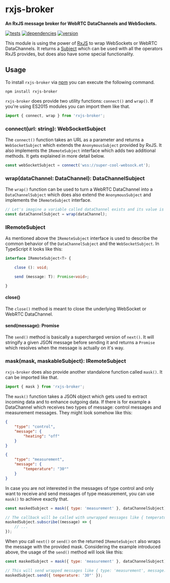 # rxjs-broker

**An RxJS message broker for WebRTC DataChannels and WebSockets.**

[![tests](https://img.shields.io/travis/chrisguttandin/rxjs-broker/master.svg?style=flat-square)](https://travis-ci.org/chrisguttandin/rxjs-broker)
[![dependencies](https://img.shields.io/david/chrisguttandin/rxjs-broker.svg?style=flat-square)](https://www.npmjs.com/package/rxjs-broker)
[![version](https://img.shields.io/npm/v/rxjs-broker.svg?style=flat-square)](https://www.npmjs.com/package/rxjs-broker)

This module is using the power of [RxJS](https://rxjs-dev.firebaseapp.com) to wrap WebSockets or WebRTC DataChannels. It returns a [Subject](https://rxjs-dev.firebaseapp.com/api/index/class/Subject) which can be used with all the operators RxJS provides, but does also have some special functionality.

## Usage

To install `rxjs-broker` via [npm](https://www.npmjs.com/package/rxjs-broker) you can execute the following command.

```shell
npm install rxjs-broker
```

`rxjs-broker` does provide two utility functions: `connect()` and `wrap()`. If you're using ES2015 modules you can import them like that.

```js
import { connect, wrap } from 'rxjs-broker';
```

### connect(url: string): WebSocketSubject

The `connect()` function takes an URL as a parameter and returns a `WebSocketSubject` which extends the `AnonymousSubject` provided by RxJS. It also implements the `IRemoteSubject` interface which adds two additional methods. It gets explained in more detail below.

```js
const webSocketSubject = connect('wss://super-cool-websock.et');
```

### wrap(dataChannel: DataChannel): DataChannelSubject

The `wrap()` function can be used to turn a WebRTC DataChannel into a `DataChannelSubject` which does also extend the `AnonymousSubject` and implements the `IRemoteSubject` interface.

```js
// Let's imagine a variable called dataChannel exists and its value is a WebRTC DataChannel.
const dataChannelSubject = wrap(dataChannel);
```

### IRemoteSubject

As mentioned above the `IRemoteSubject` interface is used to describe the common behavior of the `DataChannelSubject` and the `WebSocketSubject`. In TypeScript it looks like this:

```typescript
interface IRemoteSubject<T> {

    close (): void;

    send (message: T): Promise<void>;

}
```

#### close()

The `close()` method is meant to close the underlying WebSocket or WebRTC DataChannel.

#### send(message): Promise<void>

The `send()` method is basically a supercharged version of `next()`. It will stringify a given JSON message before sending it and returns a `Promise` which resolves when the message is actually on it's way.

### mask(mask, maskableSubject): IRemoteSubject

`rxjs-broker` does also provide another standalone function called `mask()`. It can be imported like that.

```js
import { mask } from 'rxjs-broker';
```

The `mask()` function takes a JSON object which gets used to extract incoming data and to enhance outgoing data. If there is for example a DataChannel which receives two types of message: control messages and measurement messages. They might look somehow like this:

```json
{
    "type": "control",
    "message": {
        "heating": "off"
    }
}
```

```json
{
    "type": "measurement",
    "message": {
        "temperature": "30°"
    }
}
```

In case you are not interested in the messages of type control and only want to receive and send messages of type measurement, you can use `mask()` to achieve exactly that.

```js
const maskedSubject = mask({ type: 'measurement' }, dataChannelSubject);

// The callback will be called with unwrapped messages like { temperature: '30°' }.
maskedSubject.subscribe((message) => {
    // ...
});
```

When you call `next()` or `send()` on the returned `IRemoteSubject` also wraps the message with the provided mask. Considering the example introduced above, the usage of the `send()` method will look like this:

```js
const maskedSubject = mask({ type: 'measurement' }, dataChannelSubject);

// This will send wrapped messages like { type: 'measurement', message: { temperature: '30°' } }.
maskedSubject.send({ temperature: '30°' });
```
